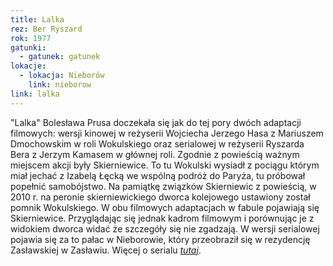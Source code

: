 ```yaml
---
title: Lalka
rez: Ber Ryszard
rok: 1977
gatunki: 
  - gatunek: gatunek
lokacje:
  - lokacja: Nieborów
    link: nieborow
link: lalka
---
```

"Lalka" Bolesława Prusa doczekała się jak do tej pory dwóch adaptacji filmowych: wersji kinowej w reżyserii Wojciecha Jerzego Hasa z Mariuszem Dmochowskim w roli Wokulskiego oraz serialowej w reżyserii Ryszarda Bera z Jerzym Kamasem w głównej roli. Zgodnie z powieścią ważnym miejscem akcji były Skierniewice. To tu Wokulski wysiadł z pociągu którym miał jechać z Izabelą Łęcką we wspólną podróż do Paryża, tu próbował popełnić samobójstwo. Na pamiątkę związków Skierniewic z powieścią, w 2010 r. na peronie skierniewickiego dworca kolejowego ustawiony został pomnik Wokulskiego. 
W obu filmowych adaptacjach w fabule pojawiają się Skierniewice. Przyglądając się jednak kadrom filmowym i porównując je z widokiem dworca widać że szczegóły się nie zgadzają. W wersji serialowej pojawia się za to pałac w Nieborowie, który przeobraził się w rezydencję Zasławskiej w Zasławiu.
Więcej o serialu [*tutaj*](http://www.filmpolski.pl/fp/index.php?film=123325).
